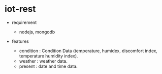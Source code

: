 # iot-rest

* requirement 
  * nodejs, mongodb

* features
  * condition : Condition Data (temperature, humidex, discomfort index, temperature humidity index). 
  * weather : weather data.
  * present : date and time data.
